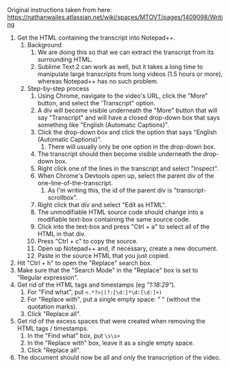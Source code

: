 Original instructions taken from here:
https://nathanwailes.atlassian.net/wiki/spaces/MTOVT/pages/1409098/Writing

1.  Get the HTML containing the transcript into Notepad++.  
    1.  Background
        1.  We are doing this so that we can extract the transcript from its surrounding HTML.
        1.  Sublime Text 2 can work as well, but it takes a long time to manipulate large transcripts from long videos (1.5 hours or more), whereas Notepad++ has no such problem.
    1.  Step-by-step process
        1.  Using Chrome, navigate to the video's URL, click the "More" button, and select the 'Transcript" option.
        1.  A div will become visible underneath the "More" button that will say "Transcript" and will have a closed drop-down box that says something like "English (Automatic Captions)".
        1.  Click the drop-down box and click the option that says "English (Automatic Captions)".
            1.  There will usually only be one option in the drop-down box.
        1.  The transcript should then become visible underneath the drop-down box.
        1.  Right click one of the lines in the transcript and select "Inspect".
        1.  When Chrome's Devtools open up, select the parent div of the one-line-of-the-transcript.
            1.  As I'm writing this, the id of the parent div is "transcript-scrollbox".
        1.  Right click that div and select "Edit as HTML".
        1.  The unmodifiable HTML source code should change into a modifiable text-box containing the same source code.
        1.  Click into the text-box and press "Ctrl + a" to select all of the HTML in that div.
        1.  Press "Ctrl + c" to copy the source.
        1.  Open up Notepad++ and, if necessary, create a new document.
        1.  Paste in the source HTML that you just copied.
1.  Hit "Ctrl + h" to open the "Replace" search box.
1.  Make sure that the "Search Mode" in the "Replace" box is set to "Regular expression".
1.  Get rid of the HTML tags and timestamps (eg _"1:18:29"_).
    1.  For "Find what", put `<.*?>|(?:[\d:]*\d:[\d:]+)`
    1.  For "Replace with", put a single empty space: " " (without the quotation marks).
    1.  Click "Replace all".
1.  Get rid of the excess spaces that were created when removing the HTML tags / timestamps.
    1.  In the "Find what" box, put `\s\s+`
    1.  In the "Replace with" box, leave it as a single empty space.
    1.  Click "Replace all".
1.  The document should now be all and only the transcription of the video.
